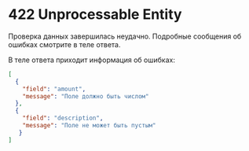 # 422 Unprocessable Entity

Проверка данных завершилась неудачно. 
Подробные сообщения об ошибках смотрите в теле ответа.

В теле ответа приходит информация об ошибках:

```json
[
  {
	"field": "amount",
	"message": "Поле должно быть числом"
  },
  {
	"field": "description",
	"message": "Поле не может быть пустым"
   }
]
```
